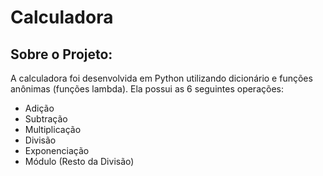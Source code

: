 <h1>Calculadora</h1>

<h2>Sobre o Projeto:</h2>

A calculadora foi desenvolvida em Python utilizando dicionário e funções anônimas (funções lambda). Ela possui as 6 seguintes operações:

- Adição
- Subtração
- Multiplicação
- Divisão
- Exponenciação
- Módulo (Resto da Divisão)